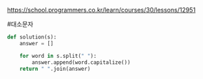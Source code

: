 
https://school.programmers.co.kr/learn/courses/30/lessons/12951

#대소문자
```python
def solution(s):
    answer = []

    for word in s.split(" "):
        answer.append(word.capitalize())
    return " ".join(answer)
```